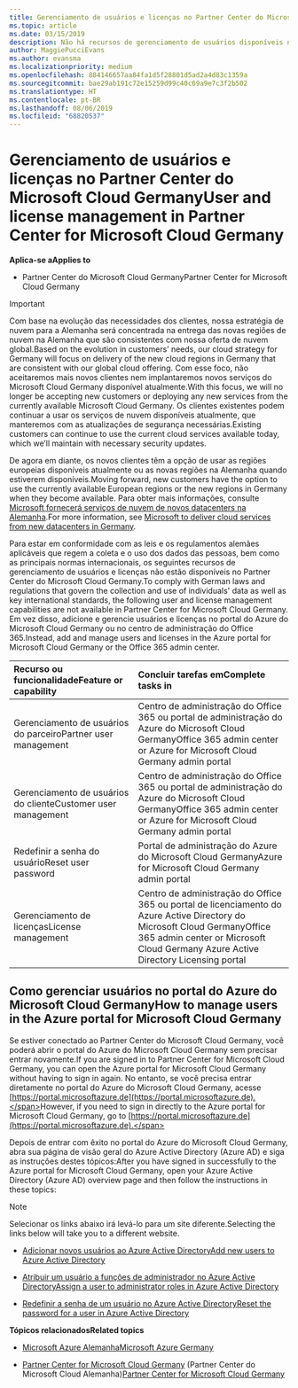 ```yaml
---
title: Gerenciamento de usuários e licenças no Partner Center do Microsoft Cloud Germany | Partner Center da Cloud Germany
ms.topic: article
ms.date: 03/15/2019
description: Não há recursos de gerenciamento de usuários disponíveis no Partner Center do Microsoft Cloud Germany para atender aos requisitos nacionais, regionais e específicos do setor que regem a coleta e o uso de dados das pessoas. Em vez disso, adicione e gerencie usuários no portal do Azure do Microsoft Cloud Germany.
author: MaggiePucciEvans
ms.author: evansma
ms.localizationpriority: medium
ms.openlocfilehash: 884146657aa84fa1d5f28801d5ad2a4d83c1359a
ms.sourcegitcommit: bae29ab191c72e15259d99c40c69a9e7c3f2b502
ms.translationtype: HT
ms.contentlocale: pt-BR
ms.lasthandoff: 08/06/2019
ms.locfileid: "68820537"
---
```

# <a name="user-and-license-management-in-partner-center-for-microsoft-cloud-germany"></a><span data-ttu-id="81f12-104">Gerenciamento de usuários e licenças no Partner Center do Microsoft Cloud Germany</span><span class="sxs-lookup"><span data-stu-id="81f12-104">User and license management in Partner Center for Microsoft Cloud Germany</span></span>

<span data-ttu-id="81f12-105">**Aplica-se a**</span><span class="sxs-lookup"><span data-stu-id="81f12-105">**Applies to**</span></span>

-  <span data-ttu-id="81f12-106">Partner Center do Microsoft Cloud Germany</span><span class="sxs-lookup"><span data-stu-id="81f12-106">Partner Center for Microsoft Cloud Germany</span></span>

> [!IMPORTANT]
> <span data-ttu-id="81f12-107">Com base na evolução das necessidades dos clientes, nossa estratégia de nuvem para a Alemanha será concentrada na entrega das novas regiões de nuvem na Alemanha que são consistentes com nossa oferta de nuvem global.</span><span class="sxs-lookup"><span data-stu-id="81f12-107">Based on the evolution in customers’ needs, our cloud strategy for Germany will focus on delivery of the new cloud regions in Germany that are consistent with our global cloud offering.</span></span> <span data-ttu-id="81f12-108">Com esse foco, não aceitaremos mais novos clientes nem implantaremos novos serviços do Microsoft Cloud Germany disponível atualmente.</span><span class="sxs-lookup"><span data-stu-id="81f12-108">With this focus, we will no longer be accepting new customers or deploying any new services from the currently available Microsoft Cloud Germany.</span></span> <span data-ttu-id="81f12-109">Os clientes existentes podem continuar a usar os serviços de nuvem disponíveis atualmente, que manteremos com as atualizações de segurança necessárias.</span><span class="sxs-lookup"><span data-stu-id="81f12-109">Existing customers can continue to use the current cloud services available today, which we’ll maintain with necessary security updates.</span></span>
>  
> <span data-ttu-id="81f12-110">De agora em diante, os novos clientes têm a opção de usar as regiões europeias disponíveis atualmente ou as novas regiões na Alemanha quando estiverem disponíveis.</span><span class="sxs-lookup"><span data-stu-id="81f12-110">Moving forward, new customers have the option to use the currently available European regions or the new regions in Germany when they become available.</span></span> <span data-ttu-id="81f12-111">Para obter mais informações, consulte [Microsoft fornecerá serviços de nuvem de novos datacenters na Alemanha](https://news.microsoft.com/europe/2018/08/31/microsoft-to-deliver-cloud-services-from-new-datacentres-in-germany-in-2019-to-meet-evolving-customer-needs/).</span><span class="sxs-lookup"><span data-stu-id="81f12-111">For more information, see [Microsoft to deliver cloud services from new datacenters in Germany](https://news.microsoft.com/europe/2018/08/31/microsoft-to-deliver-cloud-services-from-new-datacentres-in-germany-in-2019-to-meet-evolving-customer-needs/).</span></span>

<span data-ttu-id="81f12-112">Para estar em conformidade com as leis e os regulamentos alemães aplicáveis que regem a coleta e o uso dos dados das pessoas, bem como as principais normas internacionais, os seguintes recursos de gerenciamento de usuários e licenças não estão disponíveis no Partner Center do Microsoft Cloud Germany.</span><span class="sxs-lookup"><span data-stu-id="81f12-112">To comply with German laws and regulations that govern the collection and use of individuals' data as well as key international standards, the following user and license management capabilities are not available in Partner Center for Microsoft Cloud Germany.</span></span> <span data-ttu-id="81f12-113">Em vez disso, adicione e gerencie usuários e licenças no portal do Azure do Microsoft Cloud Germany ou no centro de administração do Office 365.</span><span class="sxs-lookup"><span data-stu-id="81f12-113">Instead, add and manage users and licenses in the Azure portal for Microsoft Cloud Germany or the Office 365 admin center.</span></span>

<span data-ttu-id="81f12-114">Recurso ou funcionalidade</span><span class="sxs-lookup"><span data-stu-id="81f12-114">Feature or capability</span></span> | <span data-ttu-id="81f12-115">Concluir tarefas em</span><span class="sxs-lookup"><span data-stu-id="81f12-115">Complete tasks in</span></span>
:--- | :---
<span data-ttu-id="81f12-116">Gerenciamento de usuários do parceiro</span><span class="sxs-lookup"><span data-stu-id="81f12-116">Partner user management</span></span> | <span data-ttu-id="81f12-117">Centro de administração do Office 365 ou portal de administração do Azure do Microsoft Cloud Germany</span><span class="sxs-lookup"><span data-stu-id="81f12-117">Office 365 admin center or Azure for Microsoft Cloud Germany admin portal</span></span>
<span data-ttu-id="81f12-118">Gerenciamento de usuários do cliente</span><span class="sxs-lookup"><span data-stu-id="81f12-118">Customer user management</span></span> | <span data-ttu-id="81f12-119">Centro de administração do Office 365 ou portal de administração do Azure do Microsoft Cloud Germany</span><span class="sxs-lookup"><span data-stu-id="81f12-119">Office 365 admin center or Azure for Microsoft Cloud Germany admin portal</span></span>
<span data-ttu-id="81f12-120">Redefinir a senha do usuário</span><span class="sxs-lookup"><span data-stu-id="81f12-120">Reset user password</span></span> | <span data-ttu-id="81f12-121">Portal de administração do Azure do Microsoft Cloud Germany</span><span class="sxs-lookup"><span data-stu-id="81f12-121">Azure for Microsoft Cloud Germany admin portal</span></span>
<span data-ttu-id="81f12-122">Gerenciamento de licenças</span><span class="sxs-lookup"><span data-stu-id="81f12-122">License management</span></span> | <span data-ttu-id="81f12-123">Centro de administração do Office 365 ou portal de licenciamento do Azure Active Directory do Microsoft Cloud Germany</span><span class="sxs-lookup"><span data-stu-id="81f12-123">Office 365 admin center or Microsoft Cloud Germany Azure Active Directory Licensing portal</span></span>

## <a name="how-to-manage-users-in-the-azure-portal-for-microsoft-cloud-germany"></a><span data-ttu-id="81f12-124">Como gerenciar usuários no portal do Azure do Microsoft Cloud Germany</span><span class="sxs-lookup"><span data-stu-id="81f12-124">How to manage users in the Azure portal for Microsoft Cloud Germany</span></span> 

<span data-ttu-id="81f12-125">Se estiver conectado ao Partner Center do Microsoft Cloud Germany, você poderá abrir o portal do Azure do Microsoft Cloud Germany sem precisar entrar novamente.</span><span class="sxs-lookup"><span data-stu-id="81f12-125">If you are signed in to Partner Center for Microsoft Cloud Germany, you can open the Azure portal for Microsoft Cloud Germany without having to sign in again.</span></span> <span data-ttu-id="81f12-126">No entanto, se você precisa entrar diretamente no portal do Azure do Microsoft Cloud Germany, acesse [https://portal.microsoftazure.de](https://portal.microsoftazure.de).</span><span class="sxs-lookup"><span data-stu-id="81f12-126">However, if you need to sign in directly to the Azure portal for Microsoft Cloud Germany, go to [https://portal.microsoftazure.de](https://portal.microsoftazure.de).</span></span> 

<span data-ttu-id="81f12-127">Depois de entrar com êxito no portal do Azure do Microsoft Cloud Germany, abra sua página de visão geral do Azure Active Directory (Azure AD) e siga as instruções destes tópicos:</span><span class="sxs-lookup"><span data-stu-id="81f12-127">After you have signed in successfully to the Azure portal for Microsoft Cloud Germany, open your Azure Active Directory (Azure AD) overview page and then follow the instructions in these topics:</span></span>

> [!NOTE]  
> <span data-ttu-id="81f12-128">Selecionar os links abaixo irá levá-lo para um site diferente.</span><span class="sxs-lookup"><span data-stu-id="81f12-128">Selecting the links below will take you to a different website.</span></span> 

-  [<span data-ttu-id="81f12-129">Adicionar novos usuários ao Azure Active Directory</span><span class="sxs-lookup"><span data-stu-id="81f12-129">Add new users to Azure Active Directory</span></span>](https://docs.microsoft.com/azure/active-directory/active-directory-users-create-azure-portal)

-  [<span data-ttu-id="81f12-130">Atribuir um usuário a funções de administrador no Azure Active Directory</span><span class="sxs-lookup"><span data-stu-id="81f12-130">Assign a user to administrator roles in Azure Active Directory</span></span>](https://docs.microsoft.com/azure/active-directory/active-directory-users-assign-role-azure-portal)

-  [<span data-ttu-id="81f12-131">Redefinir a senha de um usuário no Azure Active Directory</span><span class="sxs-lookup"><span data-stu-id="81f12-131">Reset the password for a user in Azure Active Directory</span></span>](https://docs.microsoft.com/azure/active-directory/active-directory-users-reset-password-azure-portal)

<span data-ttu-id="81f12-132">**Tópicos relacionados**</span><span class="sxs-lookup"><span data-stu-id="81f12-132">**Related topics**</span></span>

-  [<span data-ttu-id="81f12-133">Microsoft Azure Alemanha</span><span class="sxs-lookup"><span data-stu-id="81f12-133">Microsoft Azure Germany</span></span>](https://azure.microsoft.com/global-infrastructure/germany/)

-  <span data-ttu-id="81f12-134">[Partner Center for Microsoft Cloud Germany](partner-center-for-microsoft-cloud-germany.md) (Partner Center do Microsoft Cloud Alemanha)</span><span class="sxs-lookup"><span data-stu-id="81f12-134">[Partner Center for Microsoft Cloud Germany](partner-center-for-microsoft-cloud-germany.md)</span></span>


